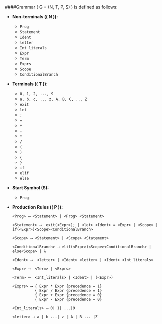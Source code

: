 ####Grammar \( G = (N, T, P, S) \) is defined as follows:

- **Non-terminals (\( N \)):**
  - `Prog`
  - `Statement`
  - `Ident`
  - `letter`
  - `Int_literals`
  - `Expr`
  - `Term`
  - `Exprs`
  - `Scope`
  - `ConditionalBranch`

- **Terminals (\( T \)):**
  - `0, 1, 2, ..., 9`
  - `a, b, c, ... z, A, B, C, ... Z`
  - `exit`
  - `let`
  - `;`
  - `=`
  - `+`
  - `-`
  - `*`
  - `/`
  - `(`
  - `)`
  - `{`
  - `}`
  - `if`
  - `elif`
  - `else`

- **Start Symbol (S):** 
    - `Prog`

- **Production Rules (\( P \)):**

  ```
  <Prog> ⟶ <Statement> | <Prog> <Statement>
  
  <Statement> ⟶  exit(<Expr>); | <let> <Ident> = <Expr> | <Scope> | if(<Expr>)<Scope><ConditionalBranch>

  <Scope> ⟶ <Statement> | <Scope> <Statement>

  <ConditionalBranch> ⟶ elif(<Expr>)<Scope><ConditionalBranch> | else<Scope> | λ

  <Ident> ⟶  <letter> | <Ident> <letter> | <Ident> <Int_literals>

  <Expr> ⟶  <Term> | <Exprs>

  <Term> ⟶  <Int_literals> | <Ident> | (<Expr>)

  <Exprs> ⟶ { Expr * Expr {precedence = 1}
            { Expr / Expr {precedence = 1}
            { Expr + Expr {precedence = 0}
            { Expr - Expr {precedence = 0}

  <Int_literals> ⟶ 0| 1| ...|9 

  <letter> ⟶ a | b ...| z | A | B ... |Z
